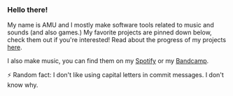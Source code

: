 ### Hello there!

My name is AMU and I mostly make software tools related to music and sounds (and also games.) My favorite projects are pinned down below, check them out if you're interested! Read about the progress of my projects [here](https://dev.to/amuuu).

I also make music, you can find them on my [Spotify](http://spoti.fi/2kNt827) or my [Bandcamp](https://amuexpress.bandcamp.com).

⚡ Random fact: I don't like using capital letters in commit messages. I don't know why.
